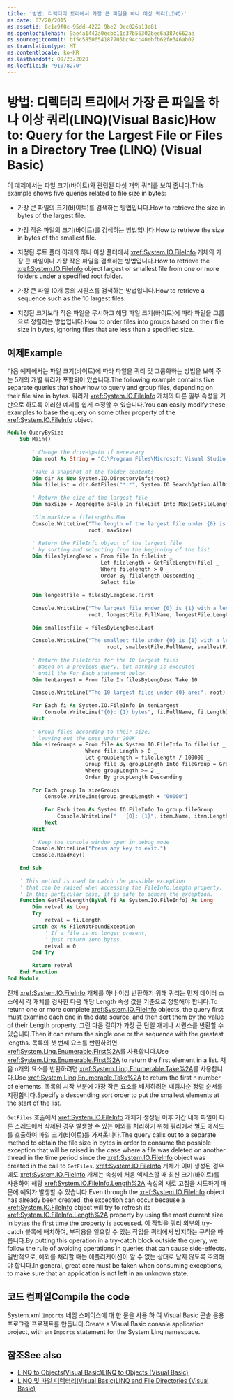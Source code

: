 ```yaml
---
title: '방법: 디렉터리 트리에서 가장 큰 파일을 하나 이상 쿼리(LINQ)'
ms.date: 07/20/2015
ms.assetid: 8c1c9f0c-95dd-4222-9be2-9ec026a13e81
ms.openlocfilehash: 9ae4a1442a0ecbb11d37b56302bec6a387c662aa
ms.sourcegitcommit: bf5c5850654187705bc94cc40ebfb62fe346ab02
ms.translationtype: MT
ms.contentlocale: ko-KR
ms.lasthandoff: 09/23/2020
ms.locfileid: "91078270"
---
```

# <a name="how-to-query-for-the-largest-file-or-files-in-a-directory-tree-linq-visual-basic"></a><span data-ttu-id="1303d-102">방법: 디렉터리 트리에서 가장 큰 파일을 하나 이상 쿼리(LINQ)(Visual Basic)</span><span class="sxs-lookup"><span data-stu-id="1303d-102">How to: Query for the Largest File or Files in a Directory Tree (LINQ) (Visual Basic)</span></span>

<span data-ttu-id="1303d-103">이 예제에서는 파일 크기(바이트)와 관련된 다섯 개의 쿼리를 보여 줍니다.</span><span class="sxs-lookup"><span data-stu-id="1303d-103">This example shows five queries related to file size in bytes:</span></span>  
  
- <span data-ttu-id="1303d-104">가장 큰 파일의 크기(바이트)를 검색하는 방법입니다.</span><span class="sxs-lookup"><span data-stu-id="1303d-104">How to retrieve the size in bytes of the largest file.</span></span>  
  
- <span data-ttu-id="1303d-105">가장 작은 파일의 크기(바이트)를 검색하는 방법입니다.</span><span class="sxs-lookup"><span data-stu-id="1303d-105">How to retrieve the size in bytes of the smallest file.</span></span>  
  
- <span data-ttu-id="1303d-106">지정된 루트 폴더 아래의 하나 이상 폴더에서 <xref:System.IO.FileInfo> 개체의 가장 큰 파일이나 가장 작은 파일을 검색하는 방법입니다.</span><span class="sxs-lookup"><span data-stu-id="1303d-106">How to retrieve the <xref:System.IO.FileInfo> object largest or smallest file from one or more folders under a specified root folder.</span></span>  
  
- <span data-ttu-id="1303d-107">가장 큰 파일 10개 등의 시퀀스를 검색하는 방법입니다.</span><span class="sxs-lookup"><span data-stu-id="1303d-107">How to retrieve a sequence such as the 10 largest files.</span></span>  
  
- <span data-ttu-id="1303d-108">지정된 크기보다 작은 파일을 무시하고 해당 파일 크기(바이트)에 따라 파일을 그룹으로 정렬하는 방법입니다.</span><span class="sxs-lookup"><span data-stu-id="1303d-108">How to order files into groups based on their file size in bytes, ignoring files that are less than a specified size.</span></span>  
  
## <a name="example"></a><span data-ttu-id="1303d-109">예제</span><span class="sxs-lookup"><span data-stu-id="1303d-109">Example</span></span>  

 <span data-ttu-id="1303d-110">다음 예제에서는 파일 크기(바이트)에 따라 파일을 쿼리 및 그룹화하는 방법을 보여 주는 5개의 개별 쿼리가 포함되어 있습니다.</span><span class="sxs-lookup"><span data-stu-id="1303d-110">The following example contains five separate queries that show how to query and group files, depending on their file size in bytes.</span></span> <span data-ttu-id="1303d-111">쿼리가 <xref:System.IO.FileInfo> 개체의 다른 일부 속성을 기반으로 하도록 이러한 예제를 쉽게 수정할 수 있습니다.</span><span class="sxs-lookup"><span data-stu-id="1303d-111">You can easily modify these examples to base the query on some other property of the <xref:System.IO.FileInfo> object.</span></span>  
  
```vb  
Module QueryBySize  
    Sub Main()  
  
        ' Change the drive\path if necessary  
        Dim root As String = "C:\Program Files\Microsoft Visual Studio 9.0"  
  
        'Take a snapshot of the folder contents  
        Dim dir As New System.IO.DirectoryInfo(root)  
        Dim fileList = dir.GetFiles("*.*", System.IO.SearchOption.AllDirectories)  
  
        ' Return the size of the largest file  
        Dim maxSize = Aggregate aFile In fileList Into Max(GetFileLength(aFile))  
  
        'Dim maxSize = fileLengths.Max  
        Console.WriteLine("The length of the largest file under {0} is {1}", _  
                          root, maxSize)  
  
        ' Return the FileInfo object of the largest file  
        ' by sorting and selecting from the beginning of the list  
        Dim filesByLengDesc = From file In fileList _  
                              Let filelength = GetFileLength(file) _  
                              Where filelength > 0 _  
                              Order By filelength Descending _  
                              Select file  
  
        Dim longestFile = filesByLengDesc.First  
  
        Console.WriteLine("The largest file under {0} is {1} with a length of {2} bytes", _  
                          root, longestFile.FullName, longestFile.Length)  
  
        Dim smallestFile = filesByLengDesc.Last  
  
        Console.WriteLine("The smallest file under {0} is {1} with a length of {2} bytes", _  
                                root, smallestFile.FullName, smallestFile.Length)  
  
        ' Return the FileInfos for the 10 largest files  
        ' Based on a previous query, but nothing is executed  
        ' until the For Each statement below.  
        Dim tenLargest = From file In filesByLengDesc Take 10  
  
        Console.WriteLine("The 10 largest files under {0} are:", root)  
  
        For Each fi As System.IO.FileInfo In tenLargest  
            Console.WriteLine("{0}: {1} bytes", fi.FullName, fi.Length)  
        Next  
  
        ' Group files according to their size,  
        ' leaving out the ones under 200K  
        Dim sizeGroups = From file As System.IO.FileInfo In fileList _  
                         Where file.Length > 0 _  
                         Let groupLength = file.Length / 100000 _  
                         Group file By groupLength Into fileGroup = Group _  
                         Where groupLength >= 2 _  
                         Order By groupLength Descending  
  
        For Each group In sizeGroups  
            Console.WriteLine(group.groupLength + "00000")  
  
            For Each item As System.IO.FileInfo In group.fileGroup  
                Console.WriteLine("   {0}: {1}", item.Name, item.Length)  
            Next  
        Next  
  
        ' Keep the console window open in debug mode  
        Console.WriteLine("Press any key to exit.")  
        Console.ReadKey()  
  
    End Sub  
  
    ' This method is used to catch the possible exception  
    ' that can be raised when accessing the FileInfo.Length property.  
    ' In this particular case, it is safe to ignore the exception.  
    Function GetFileLength(ByVal fi As System.IO.FileInfo) As Long  
        Dim retval As Long  
        Try  
            retval = fi.Length  
        Catch ex As FileNotFoundException  
            ' If a file is no longer present,  
            ' just return zero bytes.
            retval = 0  
        End Try  
  
        Return retval  
    End Function  
End Module  
```  
  
 <span data-ttu-id="1303d-112">전체 <xref:System.IO.FileInfo> 개체를 하나 이상 반환하기 위해 쿼리는 먼저 데이터 소스에서 각 개체를 검사한 다음 해당 Length 속성 값을 기준으로 정렬해야 합니다.</span><span class="sxs-lookup"><span data-stu-id="1303d-112">To return one or more complete <xref:System.IO.FileInfo> objects, the query first must examine each one in the data source, and then sort them by the value of their Length property.</span></span> <span data-ttu-id="1303d-113">그런 다음 길이가 가장 큰 단일 개체나 시퀀스를 반환할 수 있습니다.</span><span class="sxs-lookup"><span data-stu-id="1303d-113">Then it can return the single one or the sequence with the greatest lengths.</span></span> <span data-ttu-id="1303d-114">목록의 첫 번째 요소를 반환하려면 <xref:System.Linq.Enumerable.First%2A>를 사용합니다.</span><span class="sxs-lookup"><span data-stu-id="1303d-114">Use <xref:System.Linq.Enumerable.First%2A> to return the first element in a list.</span></span> <span data-ttu-id="1303d-115">처음 n개의 요소를 반환하려면 <xref:System.Linq.Enumerable.Take%2A>를 사용합니다.</span><span class="sxs-lookup"><span data-stu-id="1303d-115">Use <xref:System.Linq.Enumerable.Take%2A> to return the first n number of elements.</span></span> <span data-ttu-id="1303d-116">목록의 시작 부분에 가장 작은 요소를 배치하려면 내림차순 정렬 순서를 지정합니다.</span><span class="sxs-lookup"><span data-stu-id="1303d-116">Specify a descending sort order to put the smallest elements at the start of the list.</span></span>  
  
 <span data-ttu-id="1303d-117">`GetFiles` 호출에서 <xref:System.IO.FileInfo> 개체가 생성된 이후 기간 내에 파일이 다른 스레드에서 삭제된 경우 발생할 수 있는 예외를 처리하기 위해 쿼리에서 별도 메서드를 호출하여 파일 크기(바이트)를 가져옵니다.</span><span class="sxs-lookup"><span data-stu-id="1303d-117">The query calls out to a separate method to obtain the file size in bytes in order to consume the possible exception that will be raised in the case where a file was deleted on another thread in the time period since the <xref:System.IO.FileInfo> object was created in the call to `GetFiles`.</span></span> <span data-ttu-id="1303d-118"><xref:System.IO.FileInfo> 개체가 이미 생성된 경우에도 <xref:System.IO.FileInfo> 개체는 속성에 처음 액세스할 때 최신 크기(바이트)를 사용하여 해당 <xref:System.IO.FileInfo.Length%2A> 속성의 새로 고침을 시도하기 때문에 예외가 발생할 수 있습니다.</span><span class="sxs-lookup"><span data-stu-id="1303d-118">Even through the <xref:System.IO.FileInfo> object has already been created, the exception can occur because a <xref:System.IO.FileInfo> object will try to refresh its <xref:System.IO.FileInfo.Length%2A> property by using the most current size in bytes the first time the property is accessed.</span></span> <span data-ttu-id="1303d-119">이 작업을 쿼리 외부의 try-catch 블록에 배치하여, 부작용을 일으킬 수 있는 작업을 쿼리에서 방지하는 규칙을 따릅니다.</span><span class="sxs-lookup"><span data-stu-id="1303d-119">By putting this operation in a try-catch block outside the query, we follow the rule of avoiding operations in queries that can cause side-effects.</span></span> <span data-ttu-id="1303d-120">일반적으로, 예외를 처리할 때는 애플리케이션이 알 수 없는 상태로 남지 않도록 주의해야 합니다.</span><span class="sxs-lookup"><span data-stu-id="1303d-120">In general, great care must be taken when consuming exceptions, to make sure that an application is not left in an unknown state.</span></span>  
  
## <a name="compile-the-code"></a><span data-ttu-id="1303d-121">코드 컴파일</span><span class="sxs-lookup"><span data-stu-id="1303d-121">Compile the code</span></span>  

<span data-ttu-id="1303d-122">System.xml `Imports` 네임 스페이스에 대 한 문을 사용 하 여 Visual Basic 콘솔 응용 프로그램 프로젝트를 만듭니다.</span><span class="sxs-lookup"><span data-stu-id="1303d-122">Create a Visual Basic console application project, with an `Imports` statement for the System.Linq namespace.</span></span>
  
## <a name="see-also"></a><span data-ttu-id="1303d-123">참조</span><span class="sxs-lookup"><span data-stu-id="1303d-123">See also</span></span>

- [<span data-ttu-id="1303d-124">LINQ to Objects(Visual Basic)</span><span class="sxs-lookup"><span data-stu-id="1303d-124">LINQ to Objects (Visual Basic)</span></span>](linq-to-objects.md)
- [<span data-ttu-id="1303d-125">LINQ 및 파일 디렉터리(Visual Basic)</span><span class="sxs-lookup"><span data-stu-id="1303d-125">LINQ and File Directories (Visual Basic)</span></span>](linq-and-file-directories.md)
